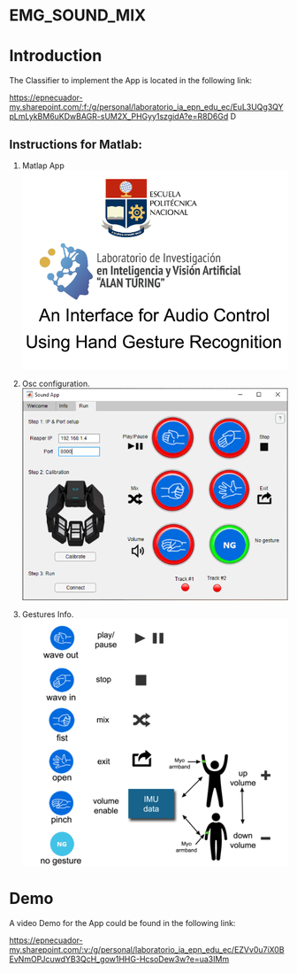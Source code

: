 # EMG_SOUND_MIX

# Introduction


The Classifier to implement the App is located in the following link:

https://epnecuador-my.sharepoint.com/:f:/g/personal/laboratorio_ia_epn_edu_ec/EuL3UQg3QYpLmLykBM6uKDwBAGR-sUM2X_PHGyy1szgidA?e=R8D6Gd D

## Instructions for Matlab:

1. Matlap App
    ![GitHub Repository](Images/welcome.png "Step 1")

2. Osc configuration. 
    ![GitHub Repository](Images/AppConfiguration.png "Step 2")
    
    
3. Gestures Info. 
    ![GitHub Repository](Images/gestures-info.png "Step 3")




# Demo 
A video Demo for the App could be found in the following link:

https://epnecuador-my.sharepoint.com/:v:/g/personal/laboratorio_ia_epn_edu_ec/EZVv0u7iX0BEvNmOPJcuwdYB3QcH_gow1HHG-HcsoDew3w?e=ua3IMm
